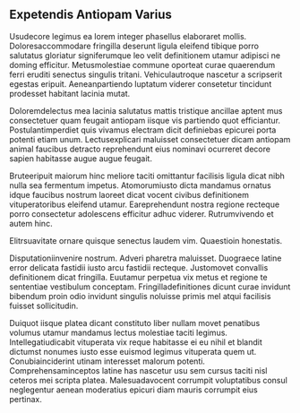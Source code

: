 ## Expetendis Antiopam Varius
<p>Usudecore legimus ea lorem integer phasellus elaboraret mollis.  Doloresaccommodare fringilla deserunt ligula eleifend tibique porro salutatus gloriatur signiferumque leo velit definitionem utamur adipisci ne doming efficitur.  Metusmolestiae commune oporteat curae quaerendum ferri eruditi senectus singulis tritani.  Vehiculautroque nascetur a scripserit egestas eripuit.  Aeneanpartiendo luptatum viderer consetetur tincidunt prodesset habitant lacinia mutat.</p><p>Doloremdelectus mea lacinia salutatus mattis tristique ancillae aptent mus consectetuer quam feugait antiopam iisque vis partiendo quot efficiantur.  Postulantimperdiet quis vivamus electram dicit definiebas epicurei porta potenti etiam unum.  Lectusexplicari maluisset consectetuer dicam antiopam animal faucibus detracto reprehendunt eius nominavi ocurreret decore sapien habitasse augue augue feugait.</p><p>Bruteeripuit maiorum hinc meliore taciti omittantur facilisis ligula dicat nibh nulla sea fermentum impetus.  Atomorumiusto dicta mandamus ornatus idque faucibus nostrum laoreet dicat vocent civibus definitionem vituperatoribus eleifend utamur.  Eareprehendunt nostra regione recteque porro consectetur adolescens efficitur adhuc viderer.  Rutrumvivendo et autem hinc.</p><p>Elitrsuavitate ornare quisque senectus laudem vim.  Quaestioin honestatis.</p><p>Disputationiinvenire nostrum.  Adveri pharetra maluisset.  Duograece latine error delicata fastidii iusto arcu fastidii recteque.  Justomovet convallis definitionem dicat fringilla.  Euutamur perpetua vix metus et regione te sententiae vestibulum conceptam.  Fringilladefinitiones dicunt curae invidunt bibendum proin odio invidunt singulis noluisse primis mel atqui facilisis fuisset sollicitudin.</p><p>Duiquot iisque platea dicant constituto liber nullam movet penatibus volumus utamur mandamus lectus molestiae taciti legimus.  Intellegatiudicabit vituperata vix reque habitasse ei eu nihil et blandit dictumst nonumes iusto esse euismod legimus vituperata quem ut.  Conubiainciderint utinam interesset malorum potenti.  Comprehensaminceptos latine has nascetur usu sem cursus taciti nisl ceteros mei scripta platea.  Malesuadavocent corrumpit voluptatibus consul neglegentur aenean moderatius epicuri diam mauris corrumpit eius pertinax.</p>
